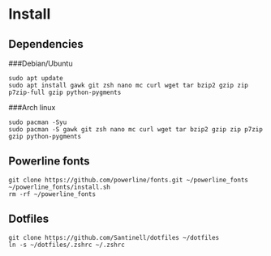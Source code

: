 # Install

## Dependencies

###Debian/Ubuntu

```shell
sudo apt update
sudo apt install gawk git zsh nano mc curl wget tar bzip2 gzip zip p7zip-full gzip python-pygments
```

###Arch linux

```shell
sudo pacman -Syu
sudo pacman -S gawk git zsh nano mc curl wget tar bzip2 gzip zip p7zip gzip python-pygments
```

## Powerline fonts
```shell
git clone https://github.com/powerline/fonts.git ~/powerline_fonts
~/powerline_fonts/install.sh
rm -rf ~/powerline_fonts
```

## Dotfiles
```shell
git clone https://github.com/Santinell/dotfiles ~/dotfiles
ln -s ~/dotfiles/.zshrc ~/.zshrc
```
